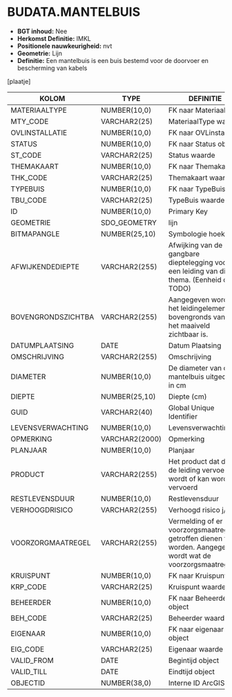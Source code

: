 ﻿# BUDATA.MANTELBUIS


* __BGT inhoud:__ Nee
* __Herkomst Definitie:__ IMKL
* __Positionele nauwkeurigheid:__ nvt
* __Geometrie:__ Lijn
* __Definitie:__ Een mantelbuis is een buis bestemd voor de doorvoer en bescherming van kabels

[plaatje]


|KOLOM                           	|TYPE          	|DEFINITIE|
|------                          	|----          	|-----    |
|MATERIAALTYPE                   	|NUMBER(10,0)  	|FK naar MateriaalType|
|MTY_CODE                        	|VARCHAR2(25)  	|MateriaalType waarde|
|OVLINSTALLATIE                  	|NUMBER(10,0)  	|FK naar OVLinstallatie|
|STATUS                          	|NUMBER(10,0)  	|FK naar Status object|
|ST_CODE                         	|VARCHAR2(25)  	|Status waarde|
|THEMAKAART                      	|NUMBER(10,0)  	|FK naar Themakaart|
|THK_CODE                        	|VARCHAR2(25)  	|Themakaart waarde|
|TYPEBUIS                        	|NUMBER(10,0)  	|FK naar TypeBuis|
|TBU_CODE                        	|VARCHAR2(25)  	|TypeBuis waarde|
|ID                              	|NUMBER(10,0)  	|Primary Key|
|GEOMETRIE                       	|SDO_GEOMETRY  	|lijn|
|BITMAPANGLE                     	|NUMBER(25,10) 	|Symbologie hoek|
|AFWIJKENDEDIEPTE                	|VARCHAR2(255) 	|Afwijking van de gangbare dieptelegging voor een leiding van dit thema. (Eenheid cm? TODO)|
|BOVENGRONDSZICHTBA              	|VARCHAR2(255) 	|Aangegeven wordt of het leidingelement bovengronds vanaf het maaiveld zichtbaar is.|
|DATUMPLAATSING                  	|DATE          	|Datum Plaatsing|
|OMSCHRIJVING                    	|VARCHAR2(255) 	|Omschrijving|
|DIAMETER                        	|NUMBER(10,0)  	|De diameter van de mantelbuis uitgedrukt in cm|
|DIEPTE                          	|NUMBER(25,10) 	|Diepte (cm)|
|GUID                            	|VARCHAR2(40)  	|Global Unique Identifier|
|LEVENSVERWACHTING               	|NUMBER(10,0)  	|Levensverwachting|
|OPMERKING                       	|VARCHAR2(2000)	|Opmerking|
|PLANJAAR                        	|NUMBER(10,0)  	|Planjaar|
|PRODUCT                         	|VARCHAR2(255) 	|Het product dat door de leiding vervoerd wordt of kan worden vervoerd|
|RESTLEVENSDUUR                  	|NUMBER(10,0)  	|Restlevensduur|
|VERHOOGDRISICO                  	|VARCHAR2(255) 	|Verhoogd risico j/n|
|VOORZORGMAATREGEL               	|VARCHAR2(255) 	|Vermelding of er voorzorgsmaatregelen getroffen dienen te worden. Aangegeven wordt wat de voorzorgsmaatregel is|
|KRUISPUNT                       	|NUMBER(10,0)  	|FK naar Kruispunt|
|KRP_CODE                        	|VARCHAR2(25)  	|Kruispunt waarde|
|BEHEERDER                       	|NUMBER(10,0)  	|FK naar Beheerder object|
|BEH_CODE                        	|VARCHAR2(25)  	|Beheerder waarde|
|EIGENAAR                        	|NUMBER(10,0)  	|FK naar eigenaar object|
|EIG_CODE                        	|VARCHAR2(25)  	|Eigenaar waarde|
|VALID_FROM                      	|DATE          	|Begintijd object|
|VALID_TILL                      	|DATE          	|Eindtijd object|
|OBJECTID                        	|NUMBER(38,0)   |Interne ID ArcGIS|

